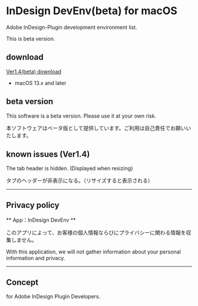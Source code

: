 # InDesign DevEnv(beta) for macOS

Adobe InDesign-Plugin development environment list.

This is beta version.

## download

[Ver1.4(beta) download](./v14_InDesignDevEnvMac.zip)

* macOS 13.x and later

## beta version

This software is a beta version. Please use it at your own risk.

本ソフトウェアはベータ版として提供しています。ご利用は自己責任でお願いいたします。

## known issues (Ver1.4)

The tab header is hidden. (Displayed when resizing)

タブのヘッダーが非表示になる。（リサイズすると表示される）

---
## Privacy policy

** App：InDesign DevEnv **

このアプリによって、お客様の個人情報ならびにプライバシーに関わる情報を収集しません。

With this application, we will not gather information about your personal information and privacy.

---

## Concept

for Adobe InDesign Plugin Developers.
